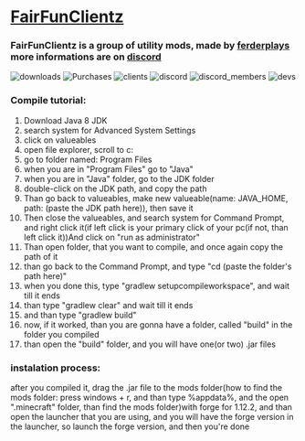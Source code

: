 # [FairFunClientz](https://github.com/FERDdeveloper/FairFunClientz) 
### FairFunClientz is a group of utility mods, made by [ferderplays](https://github.com/FERDdeveloper) more informations are on [discord](https://discord.gg/9KZpwxUkeH)

![downloads](https://img.shields.io/badge/downloads-10-green) ![Purchases](https://img.shields.io/badge/purchases-0-green) ![clients](https://img.shields.io/badge/clients-1-orange) ![discord](https://img.shields.io/badge/discord-https%3A%2F%2Fdiscord.gg%2F9KZpwxUkeH-blue) ![discord_members](https://img.shields.io/badge/discord__members-6-blue) ![devs](https://img.shields.io/badge/developers-ferderplays-yellowgreen)

### Compile tutorial:
1. Download Java 8 JDK
2. search system for Advanced System Settings
3. click on valueables
4. open file explorer, scroll to c:
5. go to folder named: Program Files
6. when you are in "Program Files" go to "Java"
7. when you are in "Java" folder, go to the JDK folder
8. double-click on the JDK path, and copy the path
9. Than go back to valueables, make new valueable(name: JAVA_HOME, path: (paste the JDK path here)), then save it
10. Then close the valueables, and search system for Command Prompt, and right click it(if left click is your primary click of your pc(if not, than left click it))And click on "run as administrator"
11. Than open folder, that you want to compile, and once again copy the path of it
12. than go back to the Command Prompt, and type "cd (paste the folder's path here)"
13. when you done this, type "gradlew setupcompileworkspace", and wait till it ends
14. than type "gradlew clear" and wait till it ends
15. and than type "gradlew build"
16. now, if it worked, than you are gonna have a folder, called "build" in the folder you compiled
17. than open the "build" folder, and you will have one(or two) .jar files

### instalation process: 
after you compiled it, drag the .jar file to the mods folder(how to find the mods folder: press windows + r, and than type %appdata%, and the open ".minecraft" folder, than find the mods folder)with forge for 1.12.2, and than open the launcher that you are using, and you will have the forge version in the launcher, so launch the forge version, and then you're done
